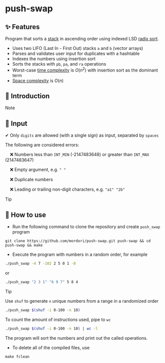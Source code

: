 # push-swap
## ✨ Features
Program that sorts a [stack](https://en.wikipedia.org/wiki/Stack_(abstract_data_type)) in ascending order using indexed LSD [radix sort](https://en.wikipedia.org/wiki/Radix_sort).
- Uses two LIFO (Last In - First Out) stacks `a` and `b` (vector arrays)
- Parses and validates user input for duplicates with a hashtable
- Indexes the numbers using insertion sort
- Sorts the stacks with `pb`, `pa`, and `ra` operations
- Worst-case [time complexity](https://en.wikipedia.org/wiki/Time_complexity) is $O(n^2)$ with insertion sort as the dominant term
- [Space complexity](https://en.wikipedia.org/wiki/Space_complexity) is $O(n)$

## 📖 Introduction

> [!NOTE]
> ## 🔡 Input
✔ Only `digits` are allowed (with a single sign) as input, separated by `spaces`

The following are considered errors:

&nbsp;&nbsp;&nbsp;&nbsp;❌ Numbers less than `INT_MIN` (-2147483648) or greater than `INT_MAX` (2147483647)

&nbsp;&nbsp;&nbsp;&nbsp;❌ Empty argument, e.g. `" "`

&nbsp;&nbsp;&nbsp;&nbsp;❌ Duplicate numbers

&nbsp;&nbsp;&nbsp;&nbsp;❌ Leading or trailing non-digit characters, e.g. `"a1" "2b"`

> [!TIP]
> ## 🚀 How to use
- Run the following command to clone the repository and create `push_swap` program
``` git
git clone https://github.com/mordori/push-swap.git push-swap && cd push-swap && make
```
- Execute the program with numbers in a random order, for example
``` bash
./push_swap -4 7 -102 2 5 0 1 -8
```
or
``` bash
./push_swap "2 3 1" "6 9 7" 5 8 4
```

> [!TIP]
> Use `shuf` to generate `n` unique numbers from a range in a randomized order
> ``` bash
> ./push_swap $(shuf -i 0-100 -n 10)
> ```
> To count the amount of instructions used, pipe to `wc`
> ``` bash
> ./push_swap $(shuf -i 0-100 -n 10) | wc -l
> ```

The program will sort the numbers and print out the called operations.

- To delete all of the compiled files, use
``` Makefile
make fclean
```
